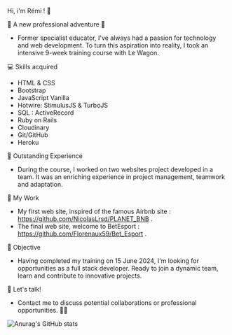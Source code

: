 Hi, i'm Rémi ! 👋

🚀 A new professional adventure 🚀
- Former specialist educator, I've always had a passion for technology and web development. To turn this aspiration into reality, I took an intensive 9-week training course with Le Wagon.

💻 Skills acquired
- HTML & CSS
- Bootstrap
- JavaScript Vanilla
- Hotwire: StimulusJS & TurboJS
- SQL : ActiveRecord
- Ruby on Rails
- Cloudinary
- Git/GitHub
- Heroku

🌟 Outstanding Experience
- During the course, I worked on two websites project developed in a team. It was an enriching experience in project management, teamwork and adaptation.

🔧 My Work
- My first web site, inspired of the famous Airbnb site : https://github.com/NicolasLrsd/PLANET_BNB .
- The final web site, welcome to BetEsport : https://github.com/Florenaux59/Bet_Esport .

🎯 Objective
- Having completed my training on 15 June 2024, I'm looking for opportunities as a full stack developer. Ready to join a dynamic team, learn and contribute to innovative projects.

🤝 Let's talk!
- Contact me to discuss potential collaborations or professional opportunities. 💼✨

![Anurag's GitHub stats](https://github-readme-stats.vercel.app/api?RCollet97=anuraghazra&show_icons=true&theme=transparent)

